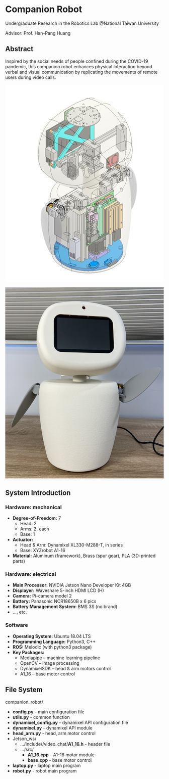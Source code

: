 # Companion Robot

Undergraduate Research in the Robotics Lab @National Taiwan University

Advisor: Prof. Han-Pang Huang

## Abstract

Inspired by the social needs of people confined during the COVID-19 pandemic, this companion robot enhances physical interaction beyond verbal and visual communication by replicating the movements of remote users during video calls.

![robot_half_transparent.png](Picture/robot_transparent.png)

![C2DCC03A-D4AA-4626-8011-A96CC5907D01.jpg](Picture/robot.jpg)

## System Introduction

### Hardware: mechanical

- **Degree-of-Freedom:** 7
    - Head: 2
    - Arms: 2, each
    - Base: 1
- **Actuator:**
    - Head & Arm: Dynamixel XL330-M288-T, in series
    - Base: XYZrobot A1-16
- **Material:** Aluminum (framework), Brass (spur gear), PLA (3D-printed parts)

### Hardware: electrical

- **Main Processor:** NVIDIA Jetson Nano Developer Kit 4GB
- **Displayer:** Waveshare 5-inch HDMI LCD (H)
- **Camera:** Pi-camera model 2
- **Battery:** Panasonic NCR18650B x 6 pics
- **Battery Management System:** BMS 3S (no brand)
- …, etc.

### Software

- **Operating System:** Ubuntu 18.04 LTS
- **Programming Language:** Python3, C++
- **ROS:** Melodic (with python3 package)
- **Key Packages:**
    - Mediapipe – machine learning pipeline
    - OpenCV – image processing
    - DynamixelSDK – head & arm motors control
    - A1_16 – base motor control

## File System

companion_robot/

- **config.py** - main configuration file
- **utils.py** - common function
- **dynamixel_config.py** - dynamixel API configuration file
- **dynamixel.py** - dynamixel API module
- **head_arm.py** - head, arm motor control
- Jetson_ws/
    - .../include//video_chat/**A1_16.h** - header file
    - …/src/
        - **A1_16.cpp** - A1-16 motor module
        - **base.cpp** - base motor control
- **laptop.py** - laptop main program
- **robot.py** - robot main program